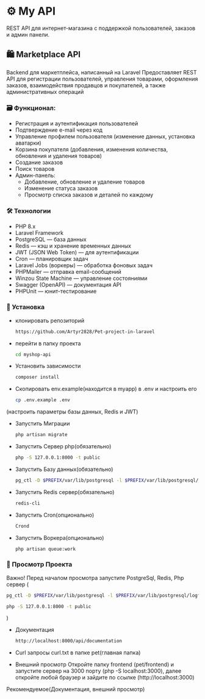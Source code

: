 # ⚙️ My API
REST API для интернет-магазина с поддержкой пользователей, заказов и админ панели.

## 🛍️ Marketplace API

Backend для маркетплейса, написанный на Laravel Предоставляет REST API для регистрации пользователей, управления товарами, оформления заказов, взаимодействия продавцов и покупателей, а также административных операций

### 🗃️ Функционал:
- Регистрация и аутентификация пользователей
- Подтверждение e-mail через код
- Управление профилем пользователя (изменение данных, установка аватарки)
- Корзина покупателя
  (добавления, изменения количества, обновления и удаления товаров)
- Создание заказов
- Поиск товаров
- Админ-панель:
  - Добавление, обновление и удаление товаров
  - Изменение статуса заказов
  - Просмотр списка заказов и деталей по каждому
  

### 🛠️ Технологии
- PHP 8.x
- Laravel Framework
- PostgreSQL — база данных
- Redis — кэш и хранение временных данных
- JWT (JSON Web Token) — для аутентификации
- Cron — планировщик задач
- Laravel Jobs (воркеры) — обработка фоновых задач
- PHPMailer — отправка email-сообщений
- Winzou State Machine — управление состояниями
- Swagger (OpenAPI) — документация API
- PHPUnit — юнит-тестирование


### 🚀 Установка 
- клонировать репозиторий
  ```bash
  https://github.com/Artyr2828/Pet-project-in-laravel
- перейти в папку проекта
  ```bash
  cd myshop-api
  
- Установить зависимости
  ```bash 
  composer install
  
- Скопировать env.example(находится в myapp) в .env и настроить его
  ```bash
  cp .env.example .env
  
(настроить параметры базы данных, Redis и JWT)
  
- Запустить Миграции
  ```bash
  php artisan migrate
  
- Запустить Сервер php(обязательно)
  ```bash
  php -S 127.0.0.1:8000 -t public
  
- Запустить Базу данных(обязательно)
  ```bash
  pg_ctl -D $PREFIX/var/lib/postgresql -l $PREFIX/var/lib/postgresql/logfile start

- Запустить Redis сервер(обязательно)
  ```bash
  redis-cli

- Запустить Cron(опционально)
  ```bash
  Crond

- Запустить Воркера(опционально)
  ```bash
  php artisan queue:work


### 👀 Просмотр Проекта
Важно!
Перед началом просмотра запустите PostgreSql, Redis, Php сервер (
```bash
pg_ctl -D $PREFIX/var/lib/postgresql -l $PREFIX/var/lib/postgresql/logfile start

php -S 127.0.0.1:8000 -t public
```
)

- Документация
  ```bash
  http://localhost:8000/api/documentation

- Curl запросы
  curl.txt в папке pet(главная папка)

- Внешний просмотр
  Откройте папку frontend (pet/frontend) и запустите сервер на 3000 порту (php -S localhost:3000), далее откройте любой браузер и зайдите по ссылке (http://localhost:3000)
  
Рекомендуемое(Документация, внешний просмотр)
  






